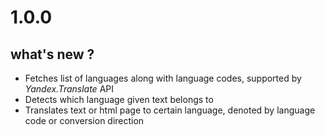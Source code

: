 # 1.0.0
## what's new ?
- Fetches list of languages along with language codes, supported by *Yandex.Translate* API
- Detects which language given text belongs to
- Translates text or html page to certain language, denoted by language code or conversion direction
